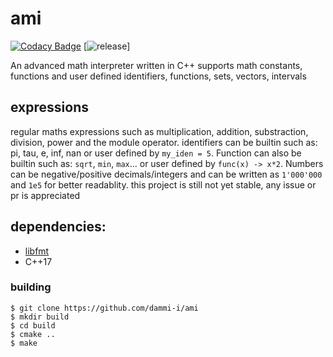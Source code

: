# ami
[![Codacy Badge](https://app.codacy.com/project/badge/Grade/5348f5a6a61746ef950e5e6e5291b562)](https://www.codacy.com/gh/dammi-i/ami/dashboard?utm_source=github.com&amp;utm_medium=referral&amp;utm_content=dammi-i/ami&amp;utm_campaign=Badge_Grade)  [![release](https://img.shields.io/badge/release-0.3.3--beta-brightgreen?style=flat-square)]

An advanced math interpreter written in C++
supports math constants, functions and user defined identifiers, functions, sets, vectors, intervals

## expressions
regular maths expressions such as multiplication, addition, substraction,
division, power and the module operator.
identifiers can be builtin such as: pi, tau, e, inf, nan
or user defined by `my_iden = 5`. Function can also be builtin such as: `sqrt`, `min`, `max`...
or user defined by `func(x) -> x*2`.
Numbers can be negative/positive decimals/integers and can be written as
`1'000'000` and `1e5` for better readablity.
this project is still not yet stable, any issue or pr is appreciated

## dependencies:
- [libfmt](https://github.com/fmtlib/fmt)
- C++17

### building
```shell
$ git clone https://github.com/dammi-i/ami
$ mkdir build
$ cd build
$ cmake ..
$ make 
```
